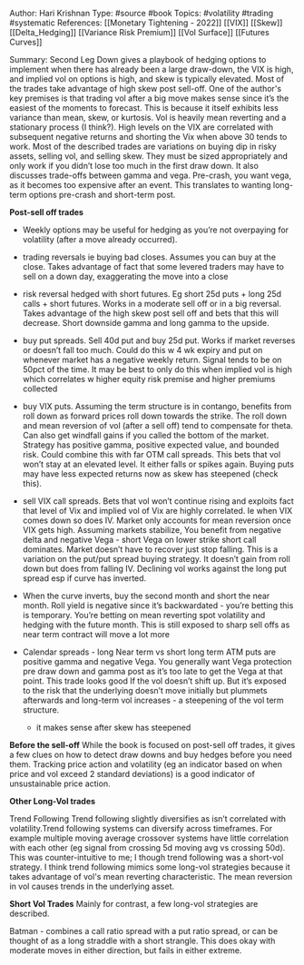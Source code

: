 Author:  Hari Krishnan
Type: #source #book
Topics: #volatility #trading #systematic
References: [[Monetary Tightening - 2022]]
[[VIX]] [[Skew]] [[Delta_Hedging]] [[Variance Risk Premium]] [[Vol Surface]] [[Futures Curves]]

Summary:
Second Leg Down gives a playbook of hedging options to implement when there has already been a large draw-down, the VIX is high, and implied vol on options is high, and skew is typically elevated. Most of the trades take advantage of high skew post sell-off. One of the author's key premises is that trading vol after a big move makes sense since it’s the easiest of the moments to forecast. This is because it itself exhibits less variance than mean, skew, or kurtosis. Vol is heavily mean reverting and a stationary process (I think?). High levels on the VIX are correlated with subsequent negative returns and shorting the Vix when above 30 tends to work. Most of the described trades are variations on buying dip in risky assets, selling vol, and selling skew. They must be sized appropriately and only work if you didn’t lose too much in the first draw down. It also discusses trade-offs between gamma and vega. Pre-crash, you want vega, as it becomes too expensive after an event. This translates to wanting long-term options pre-crash and short-term post. 




**Post-sell off trades**

- Weekly options may be useful for hedging as you’re not overpaying for volatility (after a move already occurred). 

- trading reversals ie buying bad closes. Assumes you can buy at the close. Takes advantage of fact that some levered traders may have to sell on a down day, exaggerating the move into a close 

- risk reversal hedged with short futures. Eg short 25d puts + long 25d calls + short futures. Works in a moderate sell off or in a big reversal. Takes advantage of the high skew post sell off and bets that this will decrease. Short downside gamma and long gamma to the upside.

- buy put spreads. Sell 40d put and buy 25d put. Works if market reverses or doesn’t fall too much. Could do this w 4 wk expiry and put on whenever market has a negative weekly return. Signal tends to be on 50pct of the time. It may be best to only do this when implied vol is high which correlates w higher equity risk premise and higher premiums collected 

- buy VIX puts. Assuming the term structure is in contango, benefits from roll down as forward prices roll down towards the strike. The roll down and mean reversion of vol (after a sell off) tend to compensate for theta. Can also get windfall gains if you called the bottom of the market. Strategy has positive gamma, positive expected value, and bounded risk. Could combine this with far OTM call spreads. This bets that vol won’t stay at an elevated level. It either falls or spikes again. Buying puts may have less expected returns now as skew has steepened (check this).


- sell VIX call spreads. Bets that vol won’t continue rising and exploits fact that level of Vix and implied vol of Vix are highly correlated. Ie when VIX comes down so does IV. Market only accounts for mean reversion once VIX gets high. Assuming markets stabilize, You benefit from negative delta and negative Vega - short Vega on lower strike short call dominates. Market doesn’t have to recover just stop falling. This is a variation on the put/put spread buying strategy. It doesn’t gain from roll down but does from falling IV. Declining vol works against the long put spread esp if curve has inverted. 

- When the curve inverts, buy the second month and short the near month. Roll yield is negative since it’s backwardated - you’re betting this is temporary. You’re betting on mean reverting spot volatility and hedging with the future month. This is still exposed to sharp sell offs as near term contract will move a lot more 

- Calendar spreads - long Near term vs short long term ATM puts are positive gamma and negative Vega. You generally want Vega protection pre draw down and gamma post as it’s too late to get the Vega at that point. This trade looks good If the vol doesn’t shift up. But it’s exposed to the risk that the underlying doesn’t move initially but plummets afterwards and long-term vol increases - a steepening of the vol term structure.
	- it makes sense after skew has steepened

  
**Before the sell-off**
While the book is focused on post-sell off trades, it gives a few clues on how to detect draw downs and buy hedges before you need them. Tracking price action and volatility (eg an indicator based on when price and vol exceed 2 standard deviations) is a good indicator of unsustainable price action. 



**Other Long-Vol trades**

Trend Following
Trend following slightly diversifies as isn’t correlated with volatility.Trend following systems can diversify across timeframes. For example multiple moving average crossover systems have little correlation with each other (eg signal from crossing 5d moving avg vs crossing 50d). This was counter-intuitive to me; I though trend following was a short-vol strategy. I think trend following mimics some long-vol strategies because it takes advantage of vol's mean reverting characteristic. The mean reversion in vol causes trends in the underlying asset.



**Short Vol Trades**
Mainly for contrast, a few long-vol strategies are described. 

Batman - combines a call ratio spread with a put ratio spread, or can be thought of as a long straddle with a short strangle. This does okay with moderate moves in either direction, but fails in either extreme. 






